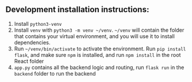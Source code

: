 ## Development installation instructions:
1) Install `python3-venv`
2) Install `venv` with `python3 -m venv ~/venv`. `~/venv` will contain the folder that contains your virtual environment, and you will use it to install dependencies. 
3) Run `~/venv/bin/activate` to activate the environment. Run `pip install flask`, and make sure `npm` is installed, and run `npm install` in the root React folder
4) `app.py` contains all the backend logic and routing, run `flask run` in the `backend` folder to run the backend